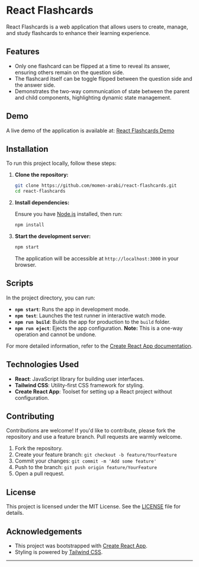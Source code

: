 # React Flashcards

React Flashcards is a web application that allows users to create, manage, and study flashcards to enhance their learning experience.

## Features

- Only one flashcard can be flipped at a time to reveal its answer, ensuring others remain on the question side.
- The flashcard itself can be toggle flipped between the question side and the answer side.
- Demonstrates the two-way communication of state between the parent and child components, highlighting dynamic state management.

## Demo

A live demo of the application is available at: [React Flashcards Demo](https://react-flashcards-theta.vercel.app/)

## Installation

To run this project locally, follow these steps:

1. **Clone the repository:**

   ```bash
   git clone https://github.com/momen-arabi/react-flashcards.git
   cd react-flashcards
   ```

2. **Install dependencies:**

   Ensure you have [Node.js](https://nodejs.org/) installed, then run:

   ```bash
   npm install
   ```

3. **Start the development server:**

   ```bash
   npm start
   ```

   The application will be accessible at `http://localhost:3000` in your browser.

## Scripts

In the project directory, you can run:

- **`npm start`**: Runs the app in development mode.
- **`npm test`**: Launches the test runner in interactive watch mode.
- **`npm run build`**: Builds the app for production to the `build` folder.
- **`npm run eject`**: Ejects the app configuration. **Note:** This is a one-way operation and cannot be undone.

For more detailed information, refer to the [Create React App documentation](https://facebook.github.io/create-react-app/docs/getting-started).

## Technologies Used

- **React**: JavaScript library for building user interfaces.
- **Tailwind CSS**: Utility-first CSS framework for styling.
- **Create React App**: Toolset for setting up a React project without configuration.

## Contributing

Contributions are welcome! If you'd like to contribute, please fork the repository and use a feature branch. Pull requests are warmly welcome.

1. Fork the repository.
2. Create your feature branch: `git checkout -b feature/YourFeature`
3. Commit your changes: `git commit -m 'Add some feature'`
4. Push to the branch: `git push origin feature/YourFeature`
5. Open a pull request.

## License

This project is licensed under the MIT License. See the [LICENSE](LICENSE) file for details.

## Acknowledgements

- This project was bootstrapped with [Create React App](https://github.com/facebook/create-react-app).
- Styling is powered by [Tailwind CSS](https://tailwindcss.com/).

---
